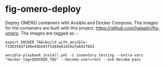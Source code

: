# fig-omero-deploy
Deploy OMERO containers with Ansible and Docker Compose. The images for the containers are built with this project: https://github.com/hajaalin/fig-omero. The images are tagged as <branch>-<commit>.

```
export DOCKER_TAG=build_with_ansible-f33655dd7168e4dbe83f5484e61d19afa64378d3

ansible-playbook install.yml -i inventory_testing --extra-vars "docker_tag=$DOCKER_TAG" --become-user=root --ask-become-pass

```
